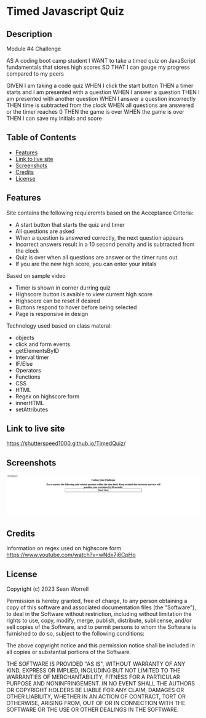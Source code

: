 # Timed Javascript Quiz

## Description

Module #4 Challenge

AS A coding boot camp student
I WANT to take a timed quiz on JavaScript fundamentals that stores high scores
SO THAT I can gauge my progress compared to my peers

GIVEN I am taking a code quiz
WHEN I click the start button
THEN a timer starts and I am presented with a question
WHEN I answer a question
THEN I am presented with another question
WHEN I answer a question incorrectly
THEN time is subtracted from the clock
WHEN all questions are answered or the timer reaches 0
THEN the game is over
WHEN the game is over
THEN I can save my initials and score

## Table of Contents

- [Features](#features)
- [Link to live site](#link-to-live-site)
- [Screenshots](#screenshots)
- [Credits](#credits)
- [License](#license)

## Features

Site contains the following requieremts based on the Acceptance Criteria:

- A start button that starts the quiz and timer
- All questions are asked
- When a question is answered correctly, the next question appears
- Incorrect answers result in a 10 second penalty and is subtracted from the clock
- Quiz is over when all questions are answer or the timer runs out.
- If you are the new high score, you can enter your initals

Based on sample video

- Timer is shown in corner durring quiz
- Highscore button is avaible to view current high score
- Highscore can be reset if desired
- Buttons respond to hover before being selected
- Page is responsive in design

Technology used based on class materal:

- objects
- click and form events
- getElementsByID
- Interval timer
- IF/Else
- Operators
- Functions
- CSS
- HTML
- Regex on highscore form
- innerHTML
- setAttributes

## Link to live site

<https://shutterspeed1000.github.io/TimedQuiz/>

## Screenshots

![screenshot of live site](assets/images/timequiz-ss.png)

## Credits

Information on regex used on highscore form <https://www.youtube.com/watch?v=wNdx7j6CpHo>

## License

Copyright (c) 2023 Sean Worrell

Permission is hereby granted, free of charge, to any person obtaining a copy
of this software and associated documentation files (the "Software"), to deal
in the Software without restriction, including without limitation the rights
to use, copy, modify, merge, publish, distribute, sublicense, and/or sell
copies of the Software, and to permit persons to whom the Software is
furnished to do so, subject to the following conditions:

The above copyright notice and this permission notice shall be included in all
copies or substantial portions of the Software.

THE SOFTWARE IS PROVIDED "AS IS", WITHOUT WARRANTY OF ANY KIND, EXPRESS OR
IMPLIED, INCLUDING BUT NOT LIMITED TO THE WARRANTIES OF MERCHANTABILITY,
FITNESS FOR A PARTICULAR PURPOSE AND NONINFRINGEMENT. IN NO EVENT SHALL THE
AUTHORS OR COPYRIGHT HOLDERS BE LIABLE FOR ANY CLAIM, DAMAGES OR OTHER
LIABILITY, WHETHER IN AN ACTION OF CONTRACT, TORT OR OTHERWISE, ARISING FROM,
OUT OF OR IN CONNECTION WITH THE SOFTWARE OR THE USE OR OTHER DEALINGS IN THE
SOFTWARE.
